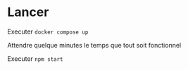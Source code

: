 # Lancer

Executer `docker compose up`

Attendre quelque minutes le temps que tout soit fonctionnel

Executer `npm start`